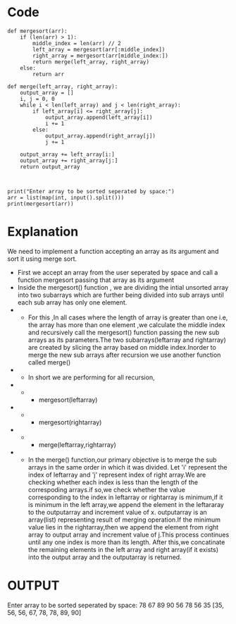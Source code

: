 # Code
```code:python3
def mergesort(arr):
    if (len(arr) > 1):
        middle_index = len(arr) // 2
        left_array = mergesort(arr[:middle_index])
        right_array = mergesort(arr[middle_index:])
        return merge(left_array, right_array)
    else:
        return arr

def merge(left_array, right_array):
    output_array = []
    i, j = 0, 0
    while i < len(left_array) and j < len(right_array):
        if left_array[i] <= right_array[j]:
            output_array.append(left_array[i])
            i += 1
        else:
            output_array.append(right_array[j])
            j += 1

    output_array += left_array[i:]
    output_array += right_array[j:]
    return output_array



print("Enter array to be sorted seperated by space:")
arr = list(map(int, input().split()))
print(mergesort(arr))

```

# Explanation
We need to implement a function accepting an array as its argument and sort it using merge sort.
* First we accept an array from the user seperated by space and call a function mergesort passing that array as its argument
* Inside the mergesort() function , we are dividing the intial unsorted array into two subarrays which are further being divided into sub arrays until each sub array has only one element.
*  * For this ,In all cases where the length of array is greater than one i.e, the array has more than one element ,we calculate the middle index and recursively call the mergesort() function passing the new sub arrays as its parameters.The two subarrays(leftarray and rightarray) are created by slicing the array based on middle index.Inorder to merge the new sub arrays after recursion we use another function called merge()
*   * In short we are performing for all recursion,
*   * * mergesort(leftarray)
*  * * mergesort(rightarray)
*   * * merge(leftarray,rightarray)
*   * In the merge() function,our primary objective is to merge the sub arrays in the same order in which it was divided. Let 'i' represent the index of leftarray and 'j' represent index of right array.We are checking whether each  index is less than the length of the correspoding arrays.if so,we check whether the value corresponding to the index in leftarray or rightarray is minimum,if it is minimum in the left array,we append the element in the leftararay to the outputarray and increment value of x. outputarray is an array(list) representing result of merging operation.If the minimum value lies in the rightarray,then we append the element from right array to output array and increment value of j.This process continues until any one index is more than its length. After this,we concatinate the remaining elements in the left array and right array(if it exists) into the output array and the outputarray is returned.
# OUTPUT

Enter array to be sorted seperated by space:
78 67 89  90 56 78 56 35
[35, 56, 56, 67, 78, 78, 89, 90]


